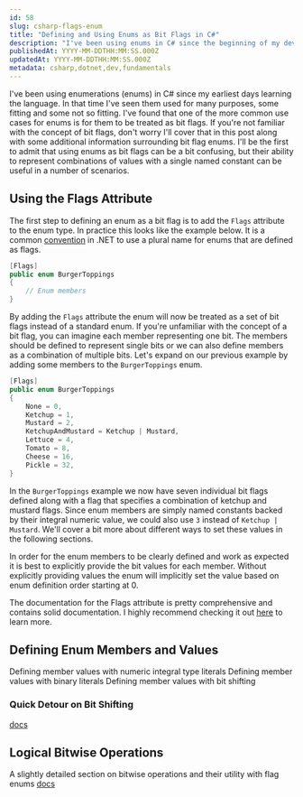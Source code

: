 ```yaml
---
id: 58
slug: csharp-flags-enum
title: "Defining and Using Enums as Bit Flags in C#"
description: "I've been using enums in C# since the beginning of my development career. In this post, we are going to dive into how the Flags attribute can be applied to enums and also the different kinds of operations that come into play we an enum is defined as a bit flag. Let's dive in!"
publishedAt: YYYY-MM-DDTHH:MM:SS.000Z
updatedAt: YYYY-MM-DDTHH:MM:SS.000Z
metadata: csharp,dotnet,dev,fundamentals
---
```


I've been using enumerations (enums) in C# since my earliest days learning the language. In that time I've seen them used for many purposes, some fitting and some not so fitting. I've found that one of the more common use cases for enums is for them to be treated as bit flags. If you're not familiar with the concept of bit flags, don't worry I'll cover that in this post along with some additional information surrounding bit flag enums. I'll be the first to admit that using enums as bit flags can be a bit confusing, but their ability to represent combinations of values with a single named constant can be useful in a number of scenarios.

## Using the Flags Attribute

The first step to defining an enum as a bit flag is to add the `Flags` attribute to the enum type. In practice this looks like the example below. It is a common [convention](https://learn.microsoft.com/en-us/dotnet/standard/design-guidelines/names-of-classes-structs-and-interfaces#naming-enumerations) in .NET to use a plural name for enums that are defined as flags.

```csharp
[Flags]
public enum BurgerToppings
{
    // Enum members
}
```

By adding the `Flags` attribute the enum will now be treated as a set of bit flags instead of a standard enum. If you're unfamiliar with the concept of a bit flag, you can imagine each member representing one bit. The members should be defined to represent single bits or we can also define members as a combination of multiple bits. Let's expand on our previous example by adding some members to the `BurgerToppings` enum.

```csharp
[Flags]
public enum BurgerToppings
{
    None = 0,
    Ketchup = 1,
    Mustard = 2,
    KetchupAndMustard = Ketchup | Mustard,
    Lettuce = 4,
    Tomato = 8,
    Cheese = 16,
    Pickle = 32,
}
```

In the `BurgerToppings` example we now have seven individual bit flags defined along with a flag that specifies a combination of ketchup and mustard flags. Since enum members are simply named constants backed by their integral numeric value, we could also use `3` instead of `Ketchup | Mustard`. We'll cover a bit more about different ways to set these values in the following sections.

In order for the enum members to be clearly defined and work as expected it is best to explicitly provide the bit values for each member. Without explicitly providing values the enum will implicitly set the value based on enum definition order starting at 0.

The documentation for the Flags attribute is pretty comprehensive and contains solid documentation. I highly recommend checking it out [here](https://learn.microsoft.com/en-us/dotnet/api/system.flagsattribute) to learn more.

## Defining Enum Members and Values

Defining member values with numeric integral type literals
Defining member values with binary literals
Defining member values with bit shifting

### Quick Detour on Bit Shifting

[docs](https://learn.microsoft.com/en-us/dotnet/csharp/language-reference/operators/bitwise-and-shift-operators#left-shift-operator-)

## Logical Bitwise Operations

A slightly detailed section on bitwise operations and their utility with flag enums
[docs](https://learn.microsoft.com/en-us/dotnet/csharp/language-reference/operators/bitwise-and-shift-operators#logical-and-operator-)
